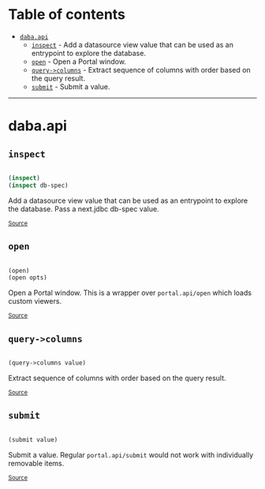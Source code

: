 # Table of contents
-  [`daba.api`](#daba.api) 
    -  [`inspect`](#daba.api/inspect) - Add a datasource view value that can be used as an entrypoint to explore the database.
    -  [`open`](#daba.api/open) - Open a Portal window.
    -  [`query->columns`](#daba.api/query->columns) - Extract sequence of columns with order based on the query result.
    -  [`submit`](#daba.api/submit) - Submit a value.

-----
# <a name="daba.api">daba.api</a>






## <a name="daba.api/inspect">`inspect`</a><a name="daba.api/inspect"></a>
``` clojure

(inspect)
(inspect db-spec)
```

Add a datasource view value that can be used as an entrypoint to explore the database. Pass a next.jdbc db-spec value.
<p><sub><a href="https://github.com/dundalek/daba/blob/master/components/core/src/daba/api.clj#L16-L19">Source</a></sub></p>

## <a name="daba.api/open">`open`</a><a name="daba.api/open"></a>
``` clojure

(open)
(open opts)
```

Open a Portal window. This is a wrapper over `portal.api/open` which loads custom viewers.
<p><sub><a href="https://github.com/dundalek/daba/blob/master/components/core/src/daba/api.clj#L5-L9">Source</a></sub></p>

## <a name="daba.api/query->columns">`query->columns`</a><a name="daba.api/query->columns"></a>
``` clojure

(query->columns value)
```

Extract sequence of columns with order based on the query result.
<p><sub><a href="https://github.com/dundalek/daba/blob/master/components/core/src/daba/api.clj#L21-L24">Source</a></sub></p>

## <a name="daba.api/submit">`submit`</a><a name="daba.api/submit"></a>
``` clojure

(submit value)
```

Submit a value. Regular `portal.api/submit` would not work with individually removable items.
<p><sub><a href="https://github.com/dundalek/daba/blob/master/components/core/src/daba/api.clj#L11-L14">Source</a></sub></p>
